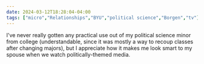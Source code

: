 ```yaml
---
date: 2024-03-12T18:28:04-04:00
tags: ["micro","Relationships","BYU","political science","Borgen","tv"]
---
```

I've never really gotten any practical use out of my political science minor from college (understandable, since it was mostly a way to recoup classes after changing majors), but I appreciate how it makes me look smart to my spouse when we watch politically-themed media.